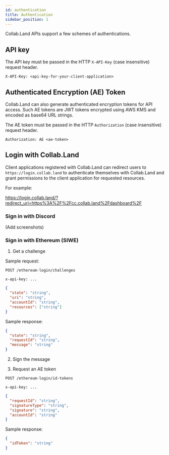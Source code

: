 ```yaml
---
id: authentication
title: Authentication
sidebar_position: 1
---
```


Collab.Land APIs support a few schemes of authentications.

## API key

The API key must be passed in the HTTP `X-API-Key` (case insensitive) request header.

```
X-API-Key: <api-key-for-your-client-application>
```

## Authenticated Encryption (AE) Token

Collab.Land can also generate authenticated encryption tokens for API access. Such AE tokens are JWT tokens encrypted using AWS KMS and encoded as base64 URL strings.

The AE token must be passed in the HTTP `Authorization` (case insensitive) request header.

```
Authorization: AE <ae-token>
```

## Login with Collab.Land

Client applications registered with Collab.Land can redirect users to `https://login.collab.land` to authenticate themselves with Collab.Land and grant permissions to the client application for requested resources.

For example:

https://login.collab.land/?redirect_uri=https%3A%2F%2Fcc.collab.land%2Fdashboard%2F

### Sign in with Discord

(Add screenshots)

### Sign in with Ethereum (SIWE)

1. Get a challenge

Sample request:

```
POST /ethereum-login/challenges

x-api-key: ...
```

```json
{
  "state": "string",
  "uri": "string",
  "accountId": "string",
  "resources": ["string"]
}
```

Sample response:

```json
{
  "state": "string",
  "requestId": "string",
  "message": "string"
}
```

2. Sign the message

3. Request an AE token

```
POST /ethereum-login/id-tokens

x-api-key: ...
```

```json
{
  "requestId": "string",
  "signatureType": "string",
  "signature": "string",
  "accountId": "string"
}
```

Sample response:

```json
{
  "idToken": "string"
}
```
